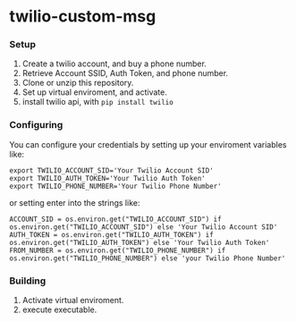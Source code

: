 # twilio-custom-msg

### Setup
1. Create a twilio account, and buy a phone number.
2. Retrieve Account SSID, Auth Token, and phone number.
3. Clone or unzip this repository.
4. Set up virtual enviroment, and activate.
5. install twilio api, with ``pip install twilio``


### Configuring
You can configure your credentials by setting up your enviroment variables like:
```
export TWILIO_ACCOUNT_SID='Your Twilio Account SID'
export TWILIO_AUTH_TOKEN='Your Twilio Auth Token'
export TWILIO_PHONE_NUMBER='Your Twilio Phone Number'
```
or setting enter into the strings like:
```
ACCOUNT_SID = os.environ.get("TWILIO_ACCOUNT_SID") if os.environ.get("TWILIO_ACCOUNT_SID") else 'Your Twilio Account SID'
AUTH_TOKEN = os.environ.get("TWILIO_AUTH_TOKEN") if os.environ.get("TWILIO_AUTH_TOKEN") else 'Your Twilio Auth Token'
FROM_NUMBER = os.environ.get("TWILIO_PHONE_NUMBER") if os.environ.get("TWILIO_PHONE_NUMBER") else 'your Twilio Phone Number'
```
### Building
1. Activate virtual enviroment.
2. execute executable.
